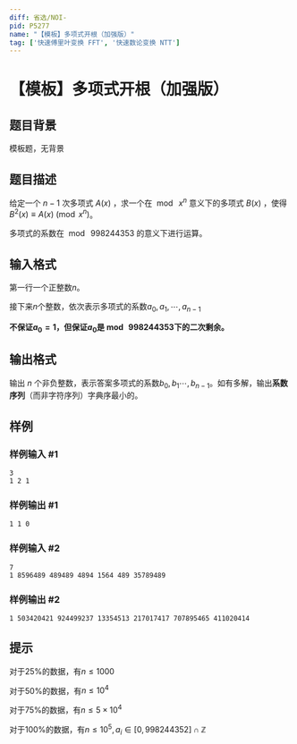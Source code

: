 ```yaml
---
diff: 省选/NOI-
pid: P5277
name: "【模板】多项式开根（加强版）"
tag: ['快速傅里叶变换 FFT', '快速数论变换 NTT']
---
```

# 【模板】多项式开根（加强版）
## 题目背景

模板题，无背景
## 题目描述

给定一个 $n-1$ 次多项式 $A(x)$ ，求一个在 $\bmod\ {x^n}$ 意义下的多项式 $B(x)$ ，使得 $B^2(x)\equiv A(x)\pmod {x^n}$。

多项式的系数在 $\bmod\ 998244353$ 的意义下进行运算。
## 输入格式

第一行一个正整数$n$。

接下来$n$个整数，依次表示多项式的系数$a_0,a_1,\cdots ,a_{n-1}$

**不保证$a_0=1$，但保证$a_0$是$\bmod\ 998244353$下的二次剩余。**
## 输出格式

输出 $n$ 个非负整数，表示答案多项式的系数$b_0,b_1\cdots ,b_{n-1}$。如有多解，输出**系数序列**（而非字符序列）字典序最小的。
## 样例

### 样例输入 #1
```
3
1 2 1

```
### 样例输出 #1
```
1 1 0
```
### 样例输入 #2
```
7
1 8596489 489489 4894 1564 489 35789489  

```
### 样例输出 #2
```
1 503420421 924499237 13354513 217017417 707895465 411020414

```
## 提示

对于$25\%$的数据，有$n \leq 1000$

对于$50\%$的数据，有$n \leq 10^4$

对于$75\%$的数据，有$n \leq 5\times 10^4$

对于$100\%$的数据，有$n \leq 10^5,a_i \in [0,998244352] \cap \mathbb{Z}$
